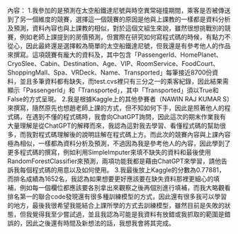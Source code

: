 內容：
1.我參加的是預測在太空船鐵達尼號與時空異常碰撞期間，乘客是否被傳送到了另一個維度的競賽，選擇這一個競賽的原因是他與上課教的一樣都是資料分析及預測，資料內容也與上課教的相似，對於這個文組生來說，雖然很想挑戰別的競賽，例如老師上課提到的房價預測，但實際在研究如何寫程式碼的時候，有點力不從心，因此最終還是選擇較為簡單的太空船鐵達尼號，但我還是有參考他人的作品來撰寫。這項競賽有龐大的資料及，其中包含「PassengerId、HomePlanet、CryoSlee、Cabin、Destination、Age、VIP、RoomService、FoodCourt、ShoppingMall、Spa、VRDeck、Name、Transported」每筆接近8700份資料，並且多筆資料都有缺失，而test.cvs裡只有三分之一的乘客紀錄，因此結果需顯示「PassengerId」和「Transported」，其中「Transported」須以True和False的方式呈現。
2.我是根據Kaggle上的其他參賽者（NAWIN RAJ KUMAR S）來撰寫，隨然原先也想趙老師上課的方式，但不知如何下手，因此是照著他人的程式碼，在遇到不懂的程式碼時，我會向ChatGPT詢問，因此這次的期末作業我有大量理解是從ChatGPT的解釋而來，我認為這對我去學習、看懂程式碼的幫助很多，而我對程式碼理解後的說明註解在程式碼上方。而此次的競賽內容與上課內容極為相似，一樣都為資料分析及預測，不過因為我是參考他人的內容，因此學到了更多程式碼的撰寫，例如利用SimpleImputer來填不缺失的資料和最後使用RandomForestClassifier來預測，兩項功能我都是藉由ChatGPT來學習，請他告訴我每個程式碼的用意以及如何使用。
3.我最後放上Kaggle的分數為0.77881，而排名成績為1652名，我認為如果想要更好應該要在缺失資料那裡更細心的填補，例如每一個欄位都應該要各別拿出來觀察之後再個別進行填補，而我大略觀看排名第一的聯合code發現還有很多種訓練模型的方式，因此還有很多我可以學習的地方，最後我很希望我能結合上課所學的方式去訓練模型，雖然目前是失敗的狀態，但我覺得我至少嘗試過，並且我認為可能是我資料有放錯或我抓取的範圍是錯誤的，因此之後還有時間及新想法的話，我想我會將其完成。
